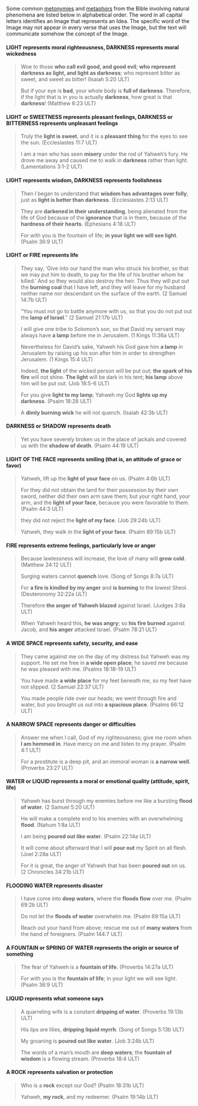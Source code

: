 Some common [metonymies](../figs-metonymy/01.md) and [metaphors](../figs-metaphor/01.md) from the Bible involving natural phenomena are listed below in alphabetical order. The word in all capital letters identifies an Image that represents an Idea. The specific word of the Image may not appear in every verse that uses the Image, but the text will communicate somehow the concept of the Image.

#### LIGHT represents moral righteousness, DARKNESS represents moral wickedness

> Woe to those **who call evil good, and good evil**; **who represent darkness as light, and light as darkness**; who represent bitter as sweet, and sweet as bitter! (Isaiah 5:20 ULT)
>
> But if your eye is **bad**, your whole body is **full of darkness**. Therefore, if the light that is in you is actually **darkness**, how great is that **darkness**! (Matthew 6:23 ULT)

#### LIGHT or SWEETNESS represents pleasant feelings, DARKNESS or BITTERNESS represents unpleasant feelings

> Truly the **light is sweet**, and it is a **pleasant thing** for the eyes to see the sun. (Ecclesiastes 11:7 ULT)
>
> I am a man who has seen **misery** under the rod of Yahweh’s fury. He drove me away and caused me to walk in **darkness** rather than light. (Lamentations 3:1-2 ULT)

#### LIGHT represents wisdom, DARKNESS represents foolishness

> Then I began to understand that **wisdom has advantages over folly**, just as **light is better than darkness**. (Ecclesiastes 2:13 ULT)
>
> They are **darkened in their understanding**, being alienated from the life of God because of the **ignorance** that is in them, because of the **hardness of their hearts**. (Ephesians 4:18 ULT)
>
> For with you is the fountain of life; **in your light we will see light**. (Psalm 36:9 ULT)

#### LIGHT or FIRE represents life

> They say, ‘Give into our hand the man who struck his brother, so that we may put him to death, to pay for the life of his brother whom he killed.’ And so they would also destroy the heir. Thus they will put out the **burning coal** that I have left, and they will leave for my husband neither name nor descendant on the surface of the earth. (2 Samuel 14:7b ULT)
>
> “You must not go to battle anymore with us, so that you do not put out the **lamp of Israel**.” (2 Samuel 21:17b ULT)
>
> I will give one tribe to Solomon’s son, so that David my servant may always have **a lamp** before me in Jerusalem. (1 Kings 11:36a ULT)
>
> Nevertheless for David’s sake, Yahweh his God gave him **a lamp** in Jerusalem by raising up his son after him in order to strengthen Jerusalem. (1 Kings 15:4 ULT)
>
> Indeed, **the light** of the wicked person will be put out; **the spark of his fire** will not shine. **The light** will be dark in his tent; **his lamp** above him will be put out. (Job 18:5-6 ULT)
>
> For you give **light to my lamp**; Yahweh my God **lights up my darkness**. (Psalm 18:28 ULT)
>
> A **dimly burning wick** he will not quench. (Isaiah 42:3b ULT)

#### DARKNESS or SHADOW represents death

> Yet you have severely broken us in the place of jackals and covered us with the **shadow of death**. (Psalm 44:19 ULT)

#### LIGHT OF THE FACE represents smiling (that is, an attitude of grace or favor)

> Yahweh, lift up the **light of your face** on us. (Psalm 4:6b ULT)
>
> For they did not obtain the land for their possession by their own sword,
> neither did their own arm save them;
> but your right hand, your arm, and the **light of your face**,
> because you were favorable to them. (Psalm 44:3 ULT)
>
> they did not reject the **light of my face**. (Job 29:24b ULT)
>
> Yahweh, they walk in the **light of your face**. (Psalm 89:15b ULT)

#### FIRE represents extreme feelings, particularly love or anger

> Because lawlessness will increase, the love of many will **grow cold**. (Matthew 24:12 ULT)
>
> Surging waters cannot **quench** love. (Song of Songs 8:7a ULT)
>
> For **a fire is kindled by my anger** and **is burning** to the lowest Sheol. (Deuteronomy 32:22a ULT)
>
> Therefore **the anger of Yahweh blazed** against Israel. (Judges 3:8a ULT)
>
> When Yahweh heard this, **he was angry**; so **his fire burned** against Jacob, and **his anger** attacked Israel. (Psalm 78:21 ULT)

#### A WIDE SPACE represents safety, security, and ease

> They came against me on the day of my distress but Yahweh was my support.
> He set me free in **a wide open place**; he saved me because he was pleased with me. (Psalms 18:18-19 ULT)
>
> You have made **a wide place** for my feet beneath me,
> so my feet have not slipped. (2 Samuel 22:37 ULT)
>
> You made people ride over our heads;
> we went through fire and water,
> but you brought us out into **a spacious place**. (Psalms 66:12 ULT)

#### A NARROW SPACE represents danger or difficulties

> Answer me when I call, God of my righteousness;
> give me room when **I am hemmed in**.
> Have mercy on me and listen to my prayer. (Psalm 4:1 ULT)
>
> For a prostitute is a deep pit,
> and an immoral woman is **a narrow well**. (Proverbs 23:27 ULT)

#### WATER or LIQUID represents a moral or emotional quality (attitude, spirit, life)

> Yahweh has burst through my enemies before me like a bursting **flood of water**. (2 Samuel 5:20 ULT)
>
> He will make a complete end to his enemies with an overwhelming **flood**. (Nahum 1:8a ULT)
>
> I am being **poured out like water**. (Psalm 22:14a ULT)
>
> It will come about afterward that I will **pour out** my Spirit on all flesh. (Joel 2:28a ULT)
>
> For it is great, the anger of Yahweh that has been **poured out** on us. (2 Chronicles 34:21b ULT)

#### FLOODING WATER represents disaster

> I have come into **deep waters**, where the **floods flow** over me. (Psalm 69:2b ULT)
>
> Do not let the **floods of water** overwhelm me. (Psalm 69:15a ULT)
>
> Reach out your hand from above; rescue me out of **many waters** from the hand of foreigners. (Psalm 144:7 ULT)

#### A FOUNTAIN or SPRING OF WATER represents the origin or source of something

> The fear of Yahweh is a **fountain of life**. (Proverbs 14:27a ULT)
>
> For with you is the **fountain of life**; in your light we will see light. (Psalm 36:9 ULT)

#### LIQUID represents what someone says

> A quarreling wife is a constant **dripping of water**. (Proverbs 19:13b ULT)
>
> His lips are lilies, **dripping liquid myrrh**. (Song of Songs 5:13b ULT)
>
> My groaning is **poured out like water**. (Job 3:24b ULT)
>
> The words of a man’s mouth are **deep waters**; the **fountain of wisdom** is a flowing stream. (Proverbs 18:4 ULT)

#### A ROCK represents salvation or protection

> Who is a **rock** except our God? (Psalm 18:31b ULT)
>
> Yahweh, **my rock**, and my redeemer. (Psalm 19:14b ULT)

